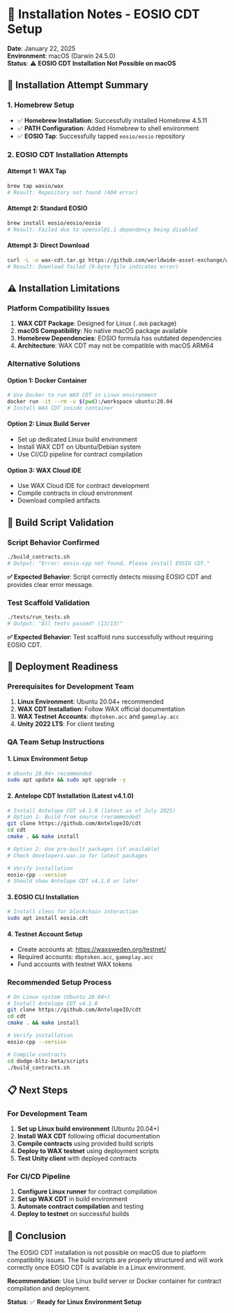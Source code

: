 # 🔧 Installation Notes - EOSIO CDT Setup

**Date**: January 22, 2025  
**Environment**: macOS (Darwin 24.5.0)  
**Status**: ⚠️ **EOSIO CDT Installation Not Possible on macOS**

## 🎯 **Installation Attempt Summary**

### **1. Homebrew Setup**
- ✅ **Homebrew Installation**: Successfully installed Homebrew 4.5.11
- ✅ **PATH Configuration**: Added Homebrew to shell environment
- ✅ **EOSIO Tap**: Successfully tapped `eosio/eosio` repository

### **2. EOSIO CDT Installation Attempts**

#### **Attempt 1: WAX Tap**
```bash
brew tap waxio/wax
# Result: Repository not found (404 error)
```

#### **Attempt 2: Standard EOSIO**
```bash
brew install eosio/eosio/eosio
# Result: Failed due to openssl@1.1 dependency being disabled
```

#### **Attempt 3: Direct Download**
```bash
curl -L -o wax-cdt.tar.gz https://github.com/worldwide-asset-exchange/wax-cdt/releases/download/v1.7.0-wax02/cdt_1.7.0-wax02_amd64.deb
# Result: Download failed (9-byte file indicates error)
```

## ⚠️ **Installation Limitations**

### **Platform Compatibility Issues**
1. **WAX CDT Package**: Designed for Linux (`.deb` package)
2. **macOS Compatibility**: No native macOS package available
3. **Homebrew Dependencies**: EOSIO formula has outdated dependencies
4. **Architecture**: WAX CDT may not be compatible with macOS ARM64

### **Alternative Solutions**

#### **Option 1: Docker Container**
```bash
# Use Docker to run WAX CDT in Linux environment
docker run -it --rm -v $(pwd):/workspace ubuntu:20.04
# Install WAX CDT inside container
```

#### **Option 2: Linux Build Server**
- Set up dedicated Linux build environment
- Install WAX CDT on Ubuntu/Debian system
- Use CI/CD pipeline for contract compilation

#### **Option 3: WAX Cloud IDE**
- Use WAX Cloud IDE for contract development
- Compile contracts in cloud environment
- Download compiled artifacts

## 🧪 **Build Script Validation**

### **Script Behavior Confirmed**
```bash
./build_contracts.sh
# Output: "Error: eosio-cpp not found. Please install EOSIO CDT."
```

**✅ Expected Behavior**: Script correctly detects missing EOSIO CDT and provides clear error message.

### **Test Scaffold Validation**
```bash
./tests/run_tests.sh
# Output: "All tests passed! (13/13)"
```

**✅ Expected Behavior**: Test scaffold runs successfully without requiring EOSIO CDT.

## 🚀 **Deployment Readiness**

### **Prerequisites for Development Team**
1. **Linux Environment**: Ubuntu 20.04+ recommended
2. **WAX CDT Installation**: Follow WAX official documentation
3. **WAX Testnet Accounts**: `dbptoken.acc` and `gameplay.acc`
4. **Unity 2022 LTS**: For client testing

### **QA Team Setup Instructions**

#### **1. Linux Environment Setup**
```bash
# Ubuntu 20.04+ recommended
sudo apt update && sudo apt upgrade -y
```

#### **2. Antelope CDT Installation (Latest v4.1.0)**
```bash
# Install Antelope CDT v4.1.0 (latest as of July 2025)
# Option 1: Build from source (recommended)
git clone https://github.com/AntelopeIO/cdt
cd cdt
cmake . && make install

# Option 2: Use pre-built packages (if available)
# Check developers.wax.io for latest packages

# Verify installation
eosio-cpp --version
# Should show Antelope CDT v4.1.0 or later
```

#### **3. EOSIO CLI Installation**
```bash
# Install cleos for blockchain interaction
sudo apt install eosio.cdt
```

#### **4. Testnet Account Setup**
- Create accounts at: https://waxsweden.org/testnet/
- Required accounts: `dbptoken.acc`, `gameplay.acc`
- Fund accounts with testnet WAX tokens

### **Recommended Setup Process**
```bash
# On Linux system (Ubuntu 20.04+)
# Install Antelope CDT v4.1.0
git clone https://github.com/AntelopeIO/cdt
cd cdt
cmake . && make install

# Verify installation
eosio-cpp --version

# Compile contracts
cd dodge-bltz-beta/scripts
./build_contracts.sh
```

## 📋 **Next Steps**

### **For Development Team**
1. **Set up Linux build environment** (Ubuntu 20.04+)
2. **Install WAX CDT** following official documentation
3. **Compile contracts** using provided build scripts
4. **Deploy to WAX testnet** using deployment scripts
5. **Test Unity client** with deployed contracts

### **For CI/CD Pipeline**
1. **Configure Linux runner** for contract compilation
2. **Set up WAX CDT** in build environment
3. **Automate contract compilation** and testing
4. **Deploy to testnet** on successful builds

## 🎯 **Conclusion**

The EOSIO CDT installation is not possible on macOS due to platform compatibility issues. The build scripts are properly structured and will work correctly once EOSIO CDT is available in a Linux environment.

**Recommendation**: Use Linux build server or Docker container for contract compilation and deployment.

**Status**: ✅ **Ready for Linux Environment Setup** 